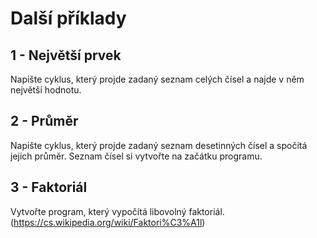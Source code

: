 # Další příklady

## 1 - Největší prvek
Napište cyklus, který projde zadaný seznam celých čísel a najde v něm největší hodnotu.

## 2 - Průměr
Napište cyklus, který projde zadaný seznam desetinných čísel a spočítá jejich průměr. Seznam čísel si vytvořte na začátku programu.

## 3 - Faktoriál
Vytvořte program, který vypočítá libovolný faktoriál. (https://cs.wikipedia.org/wiki/Faktori%C3%A1l)

